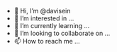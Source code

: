 - 👋 Hi, I’m @davisein
- 👀 I’m interested in ...
- 🌱 I’m currently learning ...
- 💞️ I’m looking to collaborate on ...
- 📫 How to reach me ...

<!---
davisein/davisein is a ✨ special ✨ repository because its `README.md` (this file) appears on your GitHub profile.
You can click the Preview link to take a look at your changes.
--->
